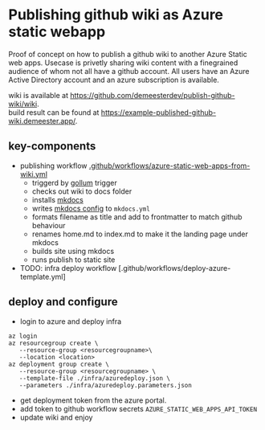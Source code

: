 # Publishing github wiki as Azure static webapp

Proof of concept on how to publish a github wiki to another Azure Static web apps. 
Usecase is privetly sharing wiki content with a finegrained audience of whom not all have a github account.
All users have an Azure Active Directory account and an azure subscription is available. 

wiki is available at https://github.com/demeesterdev/publish-github-wiki/wiki.  
build result can be found at https://example-published-github-wiki.demeester.app/.

## key-components

- publishing workflow [.github/workflows/azure-static-web-apps-from-wiki.yml](.github/workflows/azure-static-web-apps-from-wiki.yml)
   - triggerd by [gollum](https://docs.github.com/en/actions/using-workflows/events-that-trigger-workflows#gollum) trigger
   - checks out wiki to docs folder
   - installs [mkdocs](https://www.mkdocs.org/)
   - writes [mkdocs config](https://www.mkdocs.org/user-guide/configuration/) to `mkdocs.yml`
   - formats filename as title and add to frontmatter to match github behaviour
   - renames home.md to index.md to make it the landing page under mkdocs
   - builds site using mkdocs
   - runs publish to static site
- TODO: infra deploy workflow [.github/workflows/deploy-azure-template.yml]

## deploy and configure

- login to azure and deploy infra
```
az login
az resourcegroup create \
   --resource-group <resourcegroupname>\
   --location <location>
az deployment group create \
   --resource-group <resourcegroupname> \
   --template-file ./infra/azuredeploy.json \
   --parameters ./infra/azuredeploy.parameters.json
```

- get deployment token from the azure portal.
- add token to github workflow secrets `AZURE_STATIC_WEB_APPS_API_TOKEN`
- update wiki and enjoy




